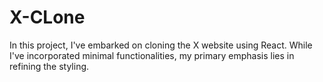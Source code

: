 # X-CLone
In this project, I've embarked on cloning the X website using React. While I've incorporated minimal functionalities, my primary emphasis lies in refining the styling.
